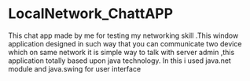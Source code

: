 # LocalNetwork_ChattAPP
This chat app made by me for testing my networking skill .This window application designed in  such way that you can communicate two device which on same network it is simple way to talk with server admin ,this application totally based upon java technology. In this i used java.net module and  java.swing for user interface  
